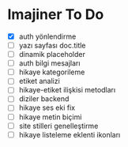 # Imajiner To Do

- [x] auth yönlendirme 
- [ ] yazı sayfası doc.title
- [ ] dinamik placeholder
- [ ] auth bilgi mesajları
- [ ] hikaye kategorileme
- [ ] etiket analizi
- [ ] hikaye-etiket ilişkisi metodları
- [ ] diziler backend
- [ ] hikaye ses eki fix
- [ ] hikaye metin biçimi
- [ ] site stilleri genelleştirme
- [ ] hikaye listeleme eklenti ikonları